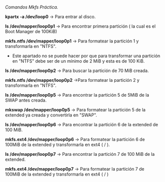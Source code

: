 *Comandos Mkfs Práctica.*


**kpartx -a /dev/loop0** -> Para entrar al disco.

**ls /dev/mapper/loop0p1** -> Para encontrar primera partición ( la cual es el Boot Manager de 100KiB)

**mkfs.ntfs /dev/mapper/loop0p1** -> Para formatear la partición 1 y transformarla en "NTFS".

- Este apartado no se puede hacer por que para transformar una partición en "NTFS" debe ser de un mínimo de 2 MiB y esta es de 
100 KiB.

**ls /dev/mapper/loop0p2** -> Para buscar la partición de 70 MiB creada.

**mkfs.ntfs /dev/mapper/loop0p2** ->Para formatear la partición 2 y transformarla en "NTFS".

**ls /dev/mapper/loop0p5** -> Para encontrar la partición 5 de 5MiB de la SWAP antes creada.

**mkswap /dev/mapper/loop0p5** -> Para formatear la partición 5 de la extended ya creada y convertirla en "SWAP".

**ls /dev/mapper/loop0p6** -> Para encontrar la partición 6 de la extended de 100 MiB.

**mkfs.ext4 /dev/mapper/loop0p6** -> Para formatear la partición 6 de 100MiB de la extended y transformarla en ext4 ( / ).

**ls /dev/mapper/loop0p7** -> Para encontrar la partición 7 de 100 MiB de la extended.

**mkfs.ext4 /dev/mapper/loop0p7** -> Para formatear la partición 7 de 100MiB de la extended y transformarla en ext4 ( / )






